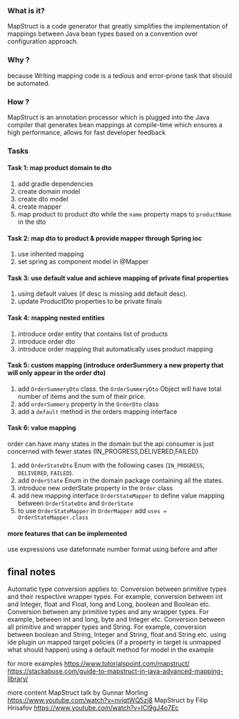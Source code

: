 ### What is it?

MapStruct is a code generator that greatly simplifies the implementation of mappings between Java bean types based on a convention over configuration approach.

### Why ?

because Writing mapping code is a tedious and error-prone task that should be automated.

### How ?

MapStruct is an annotation processor which is plugged into the Java compiler that generates bean mappings at compile-time which ensures a high performance, allows for fast developer feedback

### Tasks

#### Task 1: map product domain to dto

1. add gradle dependencies
2. create domain model
3. create dto model
4. create mapper
5. map product to product dto while the `name` property maps to `productName` in the dto

#### Task 2: map dto to product & provide mapper through Spring ioc

1. use inherited mapping
2. set spring as component model in @Mapper

#### Task 3: use default value and achieve mapping of private final properties

1. using default values (if desc is missing add default desc).
2. update ProductDto properties to be private finals

#### Task 4: mapping nested entities

1. introduce order entity that contains list of products
2. introduce order dto
3. introduce order mapping that automatically uses product mapping

#### Task 5: custom mapping (introduce orderSummery a new property that will only appear in the order dto)

1. add `OrderSummeryDto` class. the `OrderSummeryDto` Object will have total number of items and the sum of their price.
2. add `orderSummery` property in the `OrderDto` class
3. add a `default` method in the orders mapping interface

#### Task 6: value mapping

order can have many states in the domain but the api consumer is just concerned with fewer states (IN_PROGRESS,DELIVERED,FAILED)

1. add `OrderStateDto` Enum with the following cases  (`IN_PROGRESS`, `DELIVERED`, `FAILED`). 
2. add `OrderState` Enum in the domain package containing all the states.
3. introduce new orderState property in the `Order` class
4. add new mapping interface `OrderStateMapper` to define value mapping between `OrderStateDto` and `OrderState`
5. to use `OrderStateMapper` in `OrderMapper` add `uses = OrderStateMapper.class` 

#### more features that can be implemented

use expressions
use dateformate 
number format 
using before and after

final notes
--
Automatic type conversion applies to:
Conversion between primitive types and their respective wrapper types. For example, conversion between int and Integer, float and Float, long and Long, boolean and Boolean etc. Conversion between any primitive types and any wrapper types. For example,
between int and long, byte and Integer etc. Conversion between all primitive and wrapper types and String. For example, conversion between boolean and String, Integer and String, float and String etc. using ide plugin un mapped target policies (if a
property in target is unmapped what should happen)
using a default method for model in the example

for more examples
https://www.tutorialspoint.com/mapstruct/
https://stackabuse.com/guide-to-mapstruct-in-java-advanced-mapping-library/

more content MapStruct talk by Gunnar Morling https://www.youtube.com/watch?v=nvjqtWQ5zj8
MapStruct by Filip Hrisafov https://www.youtube.com/watch?v=ICl9gJ4o7Ec